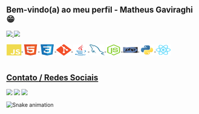 ## Bem-vindo(a) ao meu perfil - Matheus Gaviraghi 😁

 <div>
  <a href="https://github.com/matheus-gaviraghi">
  <img height="180em" src="https://github-readme-stats.vercel.app/api?username=matheus-gaviraghi&show_icons=true&theme=tokyonight&include_all_commits=true&count_private=true"/>
 
  
  <img src="https://github-readme-stats.vercel.app/api/top-langs/?username=matheus-gaviraghi(https://github.com/anuraghazra/github-readme-stats)"/>
  
</div>
<div style="display: inline_block"><br>
  <img align="center" alt="Js" height="30" width="40" src="https://raw.githubusercontent.com/devicons/devicon/master/icons/javascript/javascript-plain.svg">
  <img align="center" alt="HTML" height="30" width="40" src="https://raw.githubusercontent.com/devicons/devicon/master/icons/html5/html5-original.svg">
  <img align="center" alt="CSS" height="30" width="40" src="https://raw.githubusercontent.com/devicons/devicon/master/icons/css3/css3-original.svg">
  <img align="center" alt="CSS" height="30" width="40" src="https://github.com/devicons/devicon/blob/master/icons/git/git-original.svg">
  <img align="center" alt="CSS" height="30" width="40" src="https://github.com/devicons/devicon/blob/master/icons/java/java-original.svg">
  <img align="center" alt="CSS" height="30" width="40" src="https://github.com/devicons/devicon/blob/master/icons/mysql/mysql-original.svg">
  <img align="center" alt="CSS" height="30" width="40" src="https://github.com/devicons/devicon/blob/master/icons/nodejs/nodejs-original.svg">
  <img align="center" alt="CSS" height="30" width="40" src="https://github.com/devicons/devicon/blob/master/icons/php/php-original.svg">
  <img align="center" alt="CSS" height="30" width="40" src="https://github.com/devicons/devicon/blob/master/icons/python/python-original.svg">
  <img align="center" alt="CSS" height="30" width="40" src="https://github.com/devicons/devicon/blob/master/icons/react/react-original.svg">
</div>
 
 <br>
 
  ## Contato / Redes Sociais
 
<div> 
  <a href="https://instagram.com/matheusgaviraghi" target="_blank"><img src="https://img.shields.io/badge/-Instagram-%23E4405F?style=for-the-badge&logo=instagram&logoColor=white" target="_blank"></a>
  <a href = "mailto: matheus.gaviraghi@acad.ufsm.br"><img src="https://img.shields.io/badge/-Gmail-%23333?style=for-the-badge&logo=gmail&logoColor=white" target="_blank"></a>
  <a href="https://www.linkedin.com/in/matheus-gaviraghi-56b892182" target="_blank"><img src="https://img.shields.io/badge/-LinkedIn-%230077B5?style=for-the-badge&logo=linkedin&logoColor=white" target="_blank"></a> 
 
  ![Snake animation](https://github.com/matheus-gaviraghi/matheus-gaviraghi/blob/output/github-contribution-grid-snake.svg)

</div>



<!--
**matheus-gaviraghi/matheus-gaviraghi** is a ✨ _special_ ✨ repository because its `README.md` (this file) appears on your GitHub profile.

Here are some ideas to get you started:

- 🔭 I’m currently working on ...
- 🌱 I’m currently learning ...
- 👯 I’m looking to collaborate on ...
- 🤔 I’m looking for help with ...
- 💬 Ask me about ...
- 📫 How to reach me: ...
- 😄 Pronouns: ...
- ⚡ Fun fact: ...
-->
